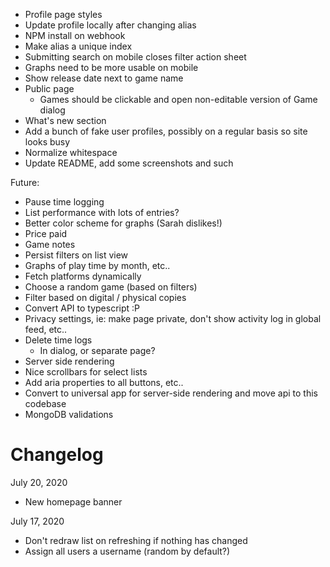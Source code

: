 - Profile page styles
- Update profile locally after changing alias
- NPM install on webhook
- Make alias a unique index
- Submitting search on mobile closes filter action sheet
- Graphs need to be more usable on mobile
- Show release date next to game name
- Public page
  - Games should be clickable and open non-editable version of Game dialog
- What's new section
- Add a bunch of fake user profiles, possibly on a regular basis so site looks busy
- Normalize whitespace
- Update README, add some screenshots and such

Future:

- Pause time logging
- List performance with lots of entries?
- Better color scheme for graphs (Sarah dislikes!)
- Price paid
- Game notes
- Persist filters on list view
- Graphs of play time by month, etc..
- Fetch platforms dynamically
- Choose a random game (based on filters)
- Filter based on digital / physical copies
- Convert API to typescript :P
- Privacy settings, ie: make page private, don't show activity log in global feed, etc..
- Delete time logs
  - In dialog, or separate page?
- Server side rendering
- Nice scrollbars for select lists
- Add aria properties to all buttons, etc..
- Convert to universal app for server-side rendering and move api to this codebase
- MongoDB validations

Changelog
=========

July 20, 2020

- New homepage banner

July 17, 2020

- Don't redraw list on refreshing if nothing has changed
- Assign all users a username (random by default?)